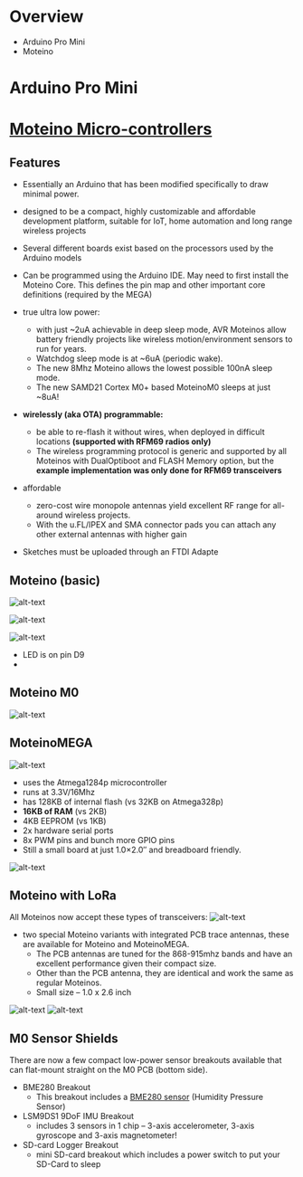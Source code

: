 # Overview
* Arduino Pro Mini
* Moteino


# Arduino Pro Mini



# [Moteino Micro-controllers][Moteino]

## Features
* Essentially an Arduino that has been modified specifically to draw minimal power. 
* designed to be a compact, highly customizable and affordable development platform, suitable for IoT, home automation and long range wireless projects
* Several different boards exist based on the processors used by the Arduino models
* Can be programmed using the Arduino IDE. May need to first install the Moteino Core. This defines the pin map and other important core definitions (required by the MEGA)

* true ultra low power: 
	* with just ~2uA achievable in deep sleep mode, AVR Moteinos allow battery friendly projects like wireless motion/environment sensors to run for years. 
	* Watchdog sleep mode is at ~6uA (periodic wake). 
	* The new 8Mhz Moteino allows the lowest possible 100nA sleep mode. 
	* The new SAMD21 Cortex M0+ based MoteinoM0 sleeps at just ~8uA!
* **wirelessly (aka OTA) programmable:**
	* be able to re-flash it without wires, when deployed in difficult locations **(supported with RFM69 radios only)**
	* The wireless programming protocol is generic and supported by all Moteinos with DualOptiboot and FLASH Memory option, but the **example implementation was only done for RFM69 transceivers**
* affordable
	* zero-cost wire monopole antennas yield excellent RF range for all-around wireless projects. 
	* With the u.FL/IPEX and SMA connector pads you can attach any other external antennas with higher gain

* Sketches must be uploaded through an FTDI Adapte


## Moteino (basic)

![alt-text][Moteino Board]  

![alt-text][Moteino Specs]

![alt-text][Moteino Pinout]

* LED is on pin D9
* 


## Moteino M0

![alt-text][Moteino M0]

## MoteinoMEGA

![alt-text][MoteinoMEGA Board]

* uses the Atmega1284p microcontroller
* runs at 3.3V/16Mhz
* has 128KB of internal flash (vs 32KB on Atmega328p)
* **16KB of RAM** (vs 2KB)
* 4KB EEPROM (vs 1KB)
* 2x hardware serial ports
* 8x PWM pins and bunch more GPIO pins
* Still a small board at just 1.0×2.0″ and breadboard friendly.


![alt-text][MoteinoMEGA Specs]



## Moteino with LoRa

All Moteinos now accept these types of transceivers:
![alt-text][Transceivers Supported]

* two special Moteino variants with integrated PCB trace antennas, these are available for Moteino and MoteinoMEGA. 
	* The PCB antennas are tuned for the 868-915mhz bands and have an excellent performance given their compact size. 
	* Other than the PCB antenna, they are identical and work the same as regular Moteinos.
	* Small size – 1.0 x 2.6 inch

![alt-text][Moteino Board with Trace Antenna]
![alt-text][Moteino & MoteinoMEGA Board with Trace Antenna]


## M0 Sensor Shields
There are now a few compact low-power sensor breakouts available that can flat-mount straight on the M0 PCB (bottom side).

* BME280 Breakout
	* This breakout includes a [BME280 sensor][BME280 sensor] (Humidity Pressure Sensor)
* LSM9DS1 9DoF IMU Breakout
	*  includes 3 sensors in 1 chip – 3-axis accelerometer, 3-axis gyroscope and 3-axis magnetometer!
* SD-card Logger Breakout
	* mini SD-card breakout which includes a power switch to put your SD-Card to sleep




[Moteino]: https://lowpowerlab.com/guide/moteino/
[Moteino Board]: https://i.ibb.co/vdd2MXs/Moteino-Board.png
[Moteino Specs]:https://i.ibb.co/6Jp4CgZ/Moteino-Specs.png
[Moteino Pinout]: https://i.ibb.co/CvqnCWh/Moteino-Pinout.png

[MoteinoMEGA Board]: https://i.ibb.co/9bF4cCT/Moteino-MEGA-Board.png
[MoteinoMEGA Specs]: https://i.ibb.co/Ss6jM74/Moteino-MEGA-Specs.png
[Moteino M0]: https://i.ibb.co/dr53PPF/Moteino-M0-Board.png
[BME280 sensor]: https://www.adafruit.com/product/2652
[Transceivers Supported]: https://i.ibb.co/c8Ms2W1/Transceivers-Supported.png
[Moteino Board with Trace Antenna]: https://i.ibb.co/sg7LxYL/Moteino-Board-with-Trace-Antenna.png
[Moteino & MoteinoMEGA Board with Trace Antenna]: https://i.ibb.co/WpCgy6B/Moteino-Moteino-MEGA-Board-with-Trace-Antenna.png